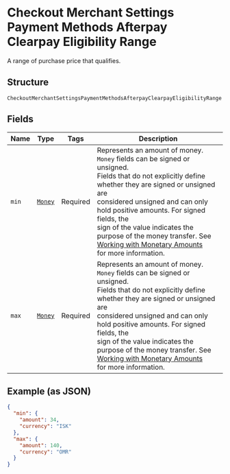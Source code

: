 
# Checkout Merchant Settings Payment Methods Afterpay Clearpay Eligibility Range

A range of purchase price that qualifies.

## Structure

`CheckoutMerchantSettingsPaymentMethodsAfterpayClearpayEligibilityRange`

## Fields

| Name | Type | Tags | Description |
|  --- | --- | --- | --- |
| `min` | [`Money`](../models/money.md) | Required | Represents an amount of money. `Money` fields can be signed or unsigned.<br/>Fields that do not explicitly define whether they are signed or unsigned are<br/>considered unsigned and can only hold positive amounts. For signed fields, the<br/>sign of the value indicates the purpose of the money transfer. See<br/>[Working with Monetary Amounts](https://developer.squareup.com/docs/build-basics/working-with-monetary-amounts)<br/>for more information. |
| `max` | [`Money`](../models/money.md) | Required | Represents an amount of money. `Money` fields can be signed or unsigned.<br/>Fields that do not explicitly define whether they are signed or unsigned are<br/>considered unsigned and can only hold positive amounts. For signed fields, the<br/>sign of the value indicates the purpose of the money transfer. See<br/>[Working with Monetary Amounts](https://developer.squareup.com/docs/build-basics/working-with-monetary-amounts)<br/>for more information. |

## Example (as JSON)

```json
{
  "min": {
    "amount": 34,
    "currency": "ISK"
  },
  "max": {
    "amount": 140,
    "currency": "OMR"
  }
}
```

